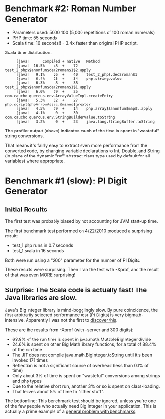 # Benchmark #2: Roman Number Generator #

  * Parameters used: 5000 100 (5,000 repetitions of 100 roman numerals)
  * PHP time: 55 seconds
  * Scala time: 16 seconds!! - 3.4x faster than original PHP script.

Scala time distribution:
```
     [java]      Compiled + native   Method                        
     [java]  16.5%    48  +    72    test_2_php$$anonfun$dec2roman$1$2.apply
     [java]   9.1%    26  +    40    test_2_php$.dec2roman$1
     [java]   6.4%    13  +    34    php.string.value
     [java]   6.3%     8  +    38    test_2_php$$anonfun$dec2roman$1$1.apply
     [java]   6.0%    19  +    25    com.caucho.quercus.env.ArrayValueImpl.createEntry
     [java]   5.3%    12  +    27    php.script$phpArrowAssoc.$minus$greater
     [java]   4.5%    19  +    14    php.array$$anonfun$map$1.apply
     [java]   4.1%     0  +    30    com.caucho.quercus.env.StringBuilderValue.toString
     [java]   3.2%     0  +    23    java.lang.StringBuffer.toString
```

The profiler output (above) indicates much of the time is spent in "wasteful" string conversions.

That means it's fairly easy to extract even more performance from the converted code, by changing variable declarations to Int, Double, and String (in place of the dynamic "ref" abstract class type used by default for all variables) where appropriate.

# Benchmark #1 (slow): PI Digit Generator #

## Initial Results ##

The first test was probably biased by not accounting for JVM start-up time.

The first benchmark test performed on 4/22/2010 produced a surprising result:
  * test\_1.php runs in 0.7 seconds
  * test\_1.scala in 16 seconds

Both were run using a "200" parameter for the number of PI Digits.

These results were surprising. Then I ran the test with -Xprof, and the result of that was even MORE surprising!

## Surprise: The Scala code is actually fast! The Java libraries are slow. ##

Java's Big Integer library is mind-bogglingly slow. By pure coincidence, the first arbitrarily selected performance test (PI Digits) is very bigmath-intensive. Apparently I was not the first to [discover this](http://stackoverflow.com/questions/611732/what-to-do-with-java-bigdecimal-performance).

These are the results from -Xprof (with -server and 300 digits):
  * 63.8% of the run time is spent in java.math.MutableBigInteger.divide
  * 24.6% is spent on other Big Math library functions, for a total of 88.4% of the run time
  * The JIT does not compile java.math.BigInteger.toString until it's been invoked 171 times
  * Reflection is not a significant source of overhead (less than 0.1% of time)
  * Only about 3% of time is spent on "wasteful" conversions among strings and php types
  * Due to the relative short run, another 3% or so is spent on class-loading.
  * That leaves about 5% of time to "other stuff".

The bottomline: This benchmark test should be ignored, unless you're one of the few people who actually need Big Integer in your application. This is actually a prime example of a [general problem with benchmarks](http://shootout.alioth.debian.org/flawed-benchmarks.php).